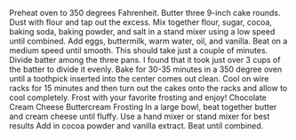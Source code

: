 Preheat oven to 350 degrees Fahrenheit. Butter three 9-inch cake rounds. Dust with flour and tap out the excess. Mix together flour, sugar, cocoa, baking soda, baking powder, and salt in a stand mixer using a low speed until combined. Add eggs, buttermilk, warm water, oil, and vanilla. Beat on a medium speed until smooth. This should take just a couple of minutes. Divide batter among the three pans. I found that it took just over 3 cups of the batter to divide it evenly. Bake for 30-35 minutes in a 350 degree oven until a toothpick inserted into the center comes out clean. Cool on wire racks for 15 minutes and then turn out the cakes onto the racks and allow to cool completely. Frost with your favorite frosting and enjoy! Chocolate Cream Cheese Buttercream Frosting In a large bowl, beat together butter and cream cheese until fluffy. Use a hand mixer or stand mixer for best results Add in cocoa powder and vanilla extract. Beat until combined.